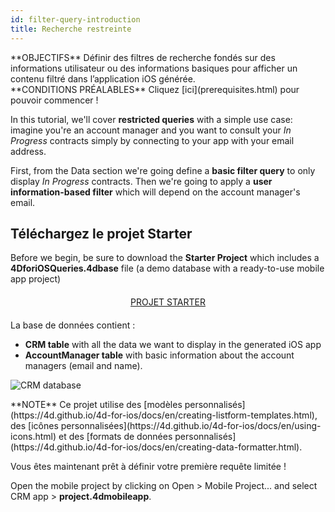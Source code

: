 ```yaml
---
id: filter-query-introduction
title: Recherche restreinte
---
```


<div markdown="1" class = "objectives">
**OBJECTIFS**
Définir des filtres de recherche fondés sur des informations utilisateur ou des informations basiques pour afficher un contenu filtré dans l’application iOS générée.
</div>

<div markdown="1" class = "prerequisites">
**CONDITIONS PRÉALABLES**
Cliquez [ici](prerequisites.html) pour pouvoir commencer !
</div>

In this tutorial, we'll cover **restricted queries** with a simple use case: imagine you're an account manager and you want to consult your *In Progress* contracts simply by connecting to your app with your email address.

First, from the Data section we're going define a **basic filter query** to only display *In Progress* contracts. Then we're going to apply a **user information-based filter** which will depend on the account manager's email.

## Téléchargez le projet Starter

Before we begin, be sure to download the **Starter Project** which includes a **4DforiOSQueries.4dbase** file (a demo database with a ready-to-use mobile app project)

<div markdown="1" style="text-align: center; margin-top: 20px; margin-bottom: 20px">
<a class="button"
href="https://github.com/4d-for-ios/tutorial-RestrictedQueries/releases/latest/download/tutorial-RestrictedQueries.zip">PROJET STARTER</a>
</div>

La base de données contient :

* **CRM table** with all the data we want to display in the generated iOS app
* **AccountManager table** with basic information about the account managers (email and name).

![CRM database](assets/en/restricted-queries/CRMDatabase.png)

<div markdown="1" class = "tips">
**NOTE**
Ce projet utilise des [modèles personnalisés](https://4d.github.io/4d-for-ios/docs/en/creating-listform-templates.html), des [icônes personnalisées](https://4d.github.io/4d-for-ios/docs/en/using-icons.html) et des [formats de données personnalisés](https://4d.github.io/4d-for-ios/docs/en/creating-data-formatter.html).
</div>

Vous êtes maintenant prêt à définir votre première requête limitée !

Open the mobile project by clicking on Open > Mobile Project... and select CRM app > **project.4dmobileapp**.
